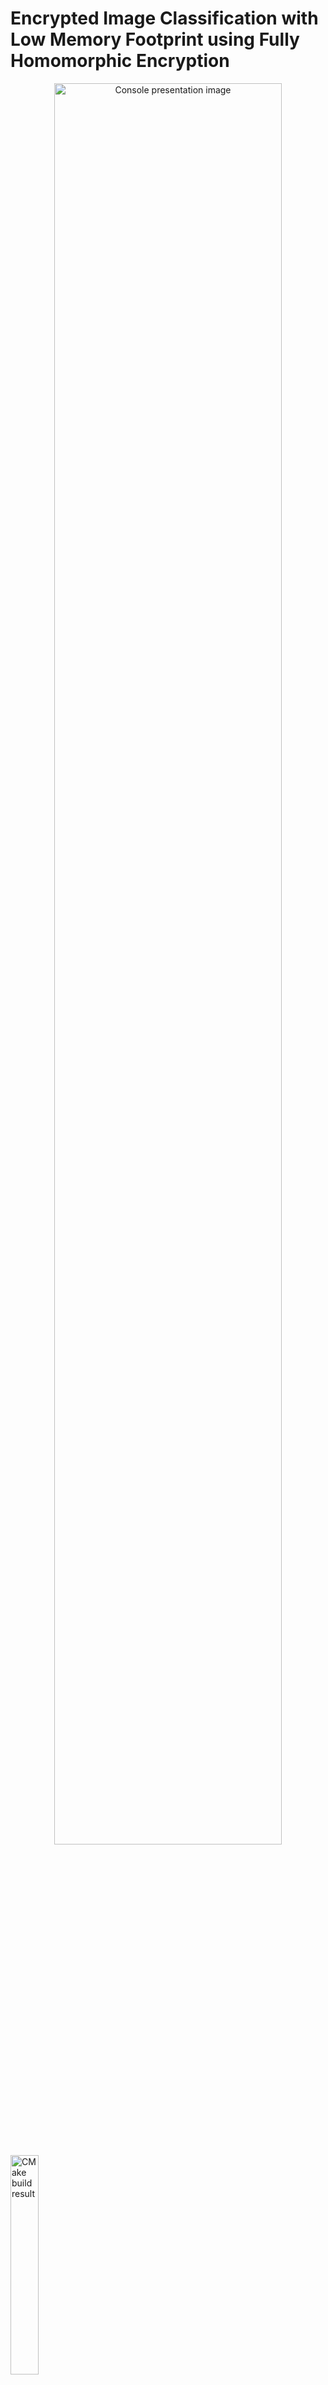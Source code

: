 # Encrypted Image Classification with Low Memory Footprint using Fully Homomorphic Encryption
<center>
<img src="imgs/console.png" alt="Console presentation image" width=85% >
</center>

<img src="https://github.com/narger-ef/LowMemoryFHEResNet20/actions/workflows/cmake-multi-platform.yml/badge.svg" alt="CMake build result" width=30% >

---

This repository contains a OpenFHE-based project that implements an encrypted version of the ResNet20 model, used to classify encrypted CIFAR-10 images.

The reference paper for this work is [Encrypted Image Classification with Low Memory Footprint using Fully Homomorphic Encryption](https://doi.org/10.1142/S0129065724500254). A preprint is available on [ePrint Archive](https://eprint.iacr.org/2024/460)

The key idea behind this work is to propose a solution to run a CNN in relative small time ($<5$ minutes on my MacBook M1 Pro with 16GB RAM) and, moreover, to use a small amount of memory. 

De Castro et al. [6] showed that memory is currently the main bottleneck to be addressed in FHE circuits, although most of the works do not consider it as a metric when building FHE solutions.

Existing works use a lot of memory ([4]: $\approx$ 100GB, [5]: $\approx$ 500GB), while this implementation uses less than 16GB, making it usable by normal users.

## Technical details

The circuit is based on the RNS-CKKS implementation [1] in OpenFHE [2].
We propose an approach to convolutions called _Optimized Vector Encoding_, which enabled to evaluate a convolution using only five Automorphism Keys, needed to rotate the values of the ciphertext. These are the heaviest objects in memory, therefore by minimizing the use of these keys, it is possible to reduce the memory footprint of the application.

Experiments show that it is possible to evaluate the circuit in less than 5 minutes (in [3] it requires more than 6 minutes) and by using a small amount of RAM, from 10GB to 15GB, depending on the desired precision and speed.



## Architecture

The program simulates a server-client interaction in which the server is assumed to be honest-but-curious. 

Both client and server agree on a pair public-secrey key that is based on Ring Learning With Errors (RLWE) [3]: a post-quantum hard problem defined as follows:

Given a polynomial ring $\mathcal{R} = Z[X]/(X^N + 1)$ and small Gaussian distribution $\chi$:

* Secret key: $s \gets \chi$ is a polynomial with random coefficients in $\mathcal{R}$
* Public key: $(a, b)$, where $a$ is a random polynomial in $\mathcal{R}$, and $b = a \cdot s + e$, with $e \gets \chi$

The idea is to use $b$, which, without the secret key $s$ would look like a random element, to encrypt the image.

1) The client encrypts the image using the public key.

<img src="imgs/arch1.png" alt="Architecture description 1" width=45%>


2) The server performs computations on it (following the definition of Fully Homomorphic Encryption)

<img src="imgs/arch2.png" alt="Architecture description 2" width=45%>


3) The server returns an encrypted vector containing the output of the last fully connected layer. The client is able to decrypt it and see the result

<img src="imgs/arch3.png" alt="Architecture description 3" width=45%>

4) The client finds the index of the maximum value and, using a dictionary, find the classified label

<img src="imgs/arch4.png" alt="Architecture description 4" width=45%>


## How to run

> [!IMPORTANT]
> With newer versions of OpenFHE, a `DropLastElement: Removing last element of DCRTPoly renders it invalid.` error may pop up. This happens because of an additional multiplication performed by the bootstrapping. I suggest you two solutions:
> - Relax the security parameters to (NotSet) and increase the circuit depth by 1. This will not give you a 128-bits secure circuit anymore, something less.
> - Increase the ring dimension to $2^{17}$ and increase the circuit depth by 1. This will still give you $>128$-bits of security, but time and memory will be doubled.

### Prerequisites
Linux or Mac operative system, with at least 16GB of RAM.

In order to run the program, you need to install:
- `cmake`
- `g++` or `clang`
- `OpenFHE` ([how to install OpenFHE](https://openfhe-development.readthedocs.io/en/latest/sphinx_rsts/intro/installation/installation.html)), this work has been tested on v1.0.4

### 1) Build the project

Setup the project using this command:
```
mkdir build
cmake -B "build" -S LowMemoryFHEResNet20
```
Then build it using
```
cmake --build "build" --target
```

### 2) Extract the weights of the network

Extract the contents of the file `weights.zip` to the folder `weights`

### 3) Execute the project

After building, go to the created `build` folder:

```
cd build
```
and run it with the following command:
```
./LowMemoryFHEResNet20
```

### 4) Custom arguments

- `generate_keys`, type `int`, a value in `[1, 2, 3, 4]`
- `load_keys`, type: `int` a value in `[1, 2, 3, 4]`
- `input`, type: `string`, the filename of a custom image. **MUST** be a three channel RGB 32x32 image either in `.jpg` or in `.png` format
- `verbose` a value in `[-1, 0, 1, 2]`, the first shows no information, the last shows a lot of messages
- `plain`: added when the user wants the plain result too. Note: enabling this option means that a Python script will be executed after the encrypted inference. This script requires the following modules: `torch`, `torchvision`, `PIL`, `numpy`.

#### Some examples 

The first execution should be launched with the `generate_keys` argument, using the preferred set of parameters. Check the paper to see the differences between them. For instance, we choose the set of parameters defined in the first experiment:
```
./LowMemoryFHEResNet20 generate_keys 1
```
This command create the required keys and stores them in a new folder called `keys_exp1`, in the root folder of the project.

The default command creates a new context and classifies the default image in `inputs/luis.png`. We can, however, use custom arguments.
We can use a set of serialized context and keys with the argument `load_keys` as follows:

```
./LowMemoryFHEResNet20 load_keys 1
```
This command loads context and keys from the folder `keys_exp1`, located in the root folder of the project, and runs an inference on the default image.
Then, in order to load a custom image, we use the argument `input` as follows:

```
./LowMemoryFHEResNet20 load_keys 1 input "inputs/vale.jpg"
```
Even for this argument, the starting position will be the root of the project.
We can also compare the result with the plain version of the model, using the `plain` keyword:

```
./LowMemoryFHEResNet20 load_keys 1 input "inputs/vale.jpg" plain
```

This command will launch a Python script at the end of the encrypted comptations, giving the plain output (which will differ from the encrypted one according to the parameters, check the paper for the precision values of each set of parameters).
Notice that `plain` requires a few things in order to be used:

- `python3`
- `torch`
- `torchvision`
- `PIL`
- `numpy`

## Interpreting the output
The output of the encrypted model is a vector consisting of 10 elements. In order to interpret it, it is enough to find the index of the maximum element. A sample output could be:

```
output = [-2.633, -1.091,  6.063, -4.093, -0.5967, 7.252, -2.156, -1.085, -0.9119, -0.7291]
```
In this case, the maximum value is at position 5. Just translate it using the following dictionary (from ResNet20 pretrained on CIFAR-10):

| Index of max    | Class        |
|--------------   |------------  |
| 0               | Airplane     |
| 1               | Automobile   |
| 2               | Bird         |
| 3               | Cat          |
| 4               | Deer         |
| 5               | Dog          |
| 6               | Frog         |
| 7               | Horse        |
| 8               | Ship         |
| 9               | Truck        |

In the sample output, the input image was my dog Vale:

> <img src="inputs/vale.jpg" alt="ResNet dog input image" width=20%>

---

Another output could be

```
output = [-0.719, -4.19, -0.252, 12.04, -4.979, 4.413, -0.5173, -1.038, -2.229, -2.504]
```

In this case, the index of max is 3, which is nice, since the input image was Luis the cat:

> <img src="inputs/luis.png" alt="ResNet cat input image" width=20%>

So it was correct!

## Comparing to the plain model

In the `notebook` folder, it is possible to find different useful notebooks that can be used in order to compute the precision of a computation, with respect to the plain model, in details for each layer. 

## Citing
In case you want to cite our work, feel free to do it using the following BibTeX entry:

```
@article{rovidaleporati,
   author = {Rovida, Lorenzo and Leporati, Alberto},
   title = {Encrypted Image Classification with Low Memory Footprint Using Fully Homomorphic Encryption},
   journal = {International Journal of Neural Systems},
   volume = {34},
   number = {05},
   pages = {2450025},
   year = {2024},
   doi = {10.1142/S0129065724500254}
}
```

## Authors

- Lorenzo Rovida (`lorenzo.rovida@unimib.it`)
- Alberto Leporati (`alberto.leporati@unimib.it`)

Made with <3  at [Bicocca Security Lab](https://www.bislab.unimib.it), at University of Milan-Bicocca.

<img src="imgs/lab_logo.png" alt="BisLab logo" width=20%>


### Declaration

This is a proof of concept and, even though parameters are created with $\lambda \geq 128$ security bits (according to [Homomorphic Encryption Standards](https://homomorphicencryption.org/standard)), this circuit is intended for educational purposes only.


## Bibliography

[1] Kim, A., Papadimitriou, A., & Polyakov, Y. (2022). 
Approximate Homomorphic Encryption with Reduced Approximation Error. In: Galbraith, S.D. (eds) Topics in Cryptology – CT-RSA 2022. CT-RSA 2022. Lecture Notes in Computer Science, vol 13161. Springer, Cham.

[2] Al Badawi, A., Bates, J., Bergamaschi, F., Cousins, D. B., Erabelli, S., Genise, N., Halevi, S., Hunt, H., Kim, A., Lee, Y., Liu, Z., Micciancio, D., Quah, I., Polyakov, Y., R.V., S., Rohloff, K., Saylor, J., Suponitsky, D., Triplett, M., Zucca, V. (2022). *OpenFHE: Open-Source Fully Homomorphic Encryption Library*. Proceedings of the 10th Workshop on Encrypted Computing & Applied Homomorphic Cryptography, 53–63.

[3] Lyubashevsky, V., Peikert, C., & Regev, O. (2010). *On Ideal Lattices and Learning with Errors over Rings*. In: Gilbert, H. (eds) Advances in Cryptology – EUROCRYPT 2010. EUROCRYPT 2010. Lecture Notes in Computer Science, vol 6110. Springer, Berlin, Heidelberg.

[4] Kim, D., & Guyot, C. (2023). *Optimized Privacy-Preserving CNN Inference With Fully Homomorphic Encryption*. In IEEE Transactions on Information Forensics and Security, vol. 18, pp. 2175-2187.

[5] Lee, E., Lee, J. W., Lee, J., Kim, Y. S., Kim, Y., No, J. S., & Choi, W. (2022, June). *Low-complexity deep convolutional neural networks on fully homomorphic encryption using multiplexed parallel convolutions*. In International Conference on Machine Learning (pp. 12403-12422). PMLR.

[6] De Castro, L., Agrawal, R., Yazicigil, R., Chandrakasan, A., Vaikuntanathan, V., Juvekar, C., & Joshi, A. (2021). Does Fully Homomorphic Encryption Need Compute Acceleration?
